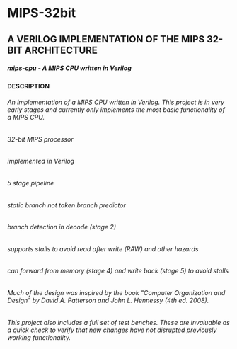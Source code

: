 # MIPS-32bit
## A VERILOG IMPLEMENTATION OF THE MIPS 32-BIT ARCHITECTURE
##### mips-cpu - A MIPS CPU written in Verilog


#### DESCRIPTION

###### An implementation of a MIPS CPU written in Verilog. This project is in very early stages and currently only implements the most basic functionality of a MIPS CPU.
###### 32-bit MIPS processor
###### implemented in Verilog
###### 5 stage pipeline
###### static branch not taken branch predictor
###### branch detection in decode (stage 2)
###### supports stalls to avoid read after write (RAW) and other hazards
###### can forward from memory (stage 4) and write back (stage 5) to avoid stalls
###### Much of the design was inspired by the book "Computer Organization and Design" by David A. Patterson and John L. Hennessy (4th ed. 2008).
###### This project also includes a full set of test benches. These are invaluable as a quick check to verify that new changes have not disrupted previously working functionality.
